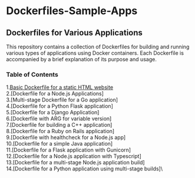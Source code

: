 # Dockerfiles-Sample-Apps
## Dockerfiles for Various Applications
This repository contains a collection of Dockerfiles for building and running various types of applications using Docker containers. Each Dockerfile is accompanied by a brief explanation of its purpose and usage.
### Table of Contents
1.[Basic Dockerfile for a static HTML website](docs/CONTRIBUTING.md)\
2.[Dockerfile for a Node.js Applications]\
3.[Multi-stage Dockerfile for a Go application]\
4.[Dockerfile for a Python Flask application]\
5.[Dockerfile for a Django Application]\
6.[Dockerfile with ARG for variable version]\
7.[Dockerfile for building a C++ application]\
8.[Dockerfile for a Ruby on Rails application]\
9.[Dockerfile with healthcheck for a Node.js app]\
10.[Dockerfile for a simple Java application]\
11.[Dockerfile for a Flask application with Gunicorn]\
12.[Dockerfile for a Node.js application with Typescript]\
13.[Dockerfile for a multi-stage Node.js application build]\
14.[Dockerfile for a Python application using multi-stage builds]\
